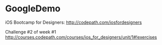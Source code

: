 # GoogleDemo
iOS Bootcamp for Designers: http://codepath.com/iosfordesigners

Challenge #2 of week #1
http://courses.codepath.com/courses/ios_for_designers/unit/1#!exercises
